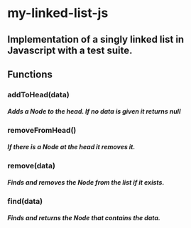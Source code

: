 # my-linked-list-js
## Implementation of a singly linked list in Javascript with a test suite.

## Functions

### addToHead(data)
##### Adds a Node to the head. If no data is given it returns null


### removeFromHead()
##### If there is a Node at the head it removes it.


### remove(data)
##### Finds and removes the Node from the list if it exists.


### find(data)
##### Finds and returns the Node that contains the data.
